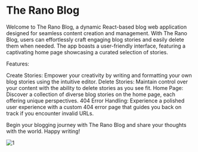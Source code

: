 # The Rano Blog

Welcome to The Rano Blog, a dynamic React-based blog web application designed for seamless content creation and management. With The Rano Blog, users can effortlessly craft engaging blog stories and easily delete them when needed. The app boasts a user-friendly interface, featuring a captivating home page showcasing a curated selection of stories.

Features:

Create Stories: Empower your creativity by writing and formatting your own blog stories using the intuitive editor.
Delete Stories: Maintain control over your content with the ability to delete stories as you see fit.
Home Page: Discover a collection of diverse blog stories on the home page, each offering unique perspectives.
404 Error Handling: Experience a polished user experience with a custom 404 error page that guides you back on track if you encounter invalid URLs.

Begin your blogging journey with The Rano Blog and share your thoughts with the world. Happy writing!


![1](https://github.com/Ranojaan/Rano-Blog/assets/50835745/190157ff-763c-42d5-8b46-e05825f330c4)

